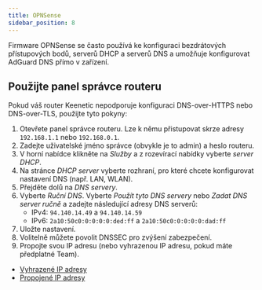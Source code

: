 ```yaml
---
title: OPNSense
sidebar_position: 8
---
```


Firmware OPNSense se často používá ke konfiguraci bezdrátových přístupových bodů, serverů DHCP a serverů DNS a umožňuje konfigurovat AdGuard DNS přímo v zařízení.

## Použijte panel správce routeru

Pokud váš router Keenetic nepodporuje konfiguraci DNS-over-HTTPS nebo DNS-over-TLS, použijte tyto pokyny:

1. Otevřete panel správce routeru. Lze k němu přistupovat skrze adresy `192.168.1.1` nebo `192.168.0.1`.
2. Zadejte uživatelské jméno správce (obvykle je to admin) a heslo routeru.
3. V horní nabídce klikněte na _Služby_ a z rozevírací nabídky vyberte _server DHCP_.
4. Na stránce _DHCP server_ vyberte rozhraní, pro které chcete konfigurovat nastavení DNS (např. LAN, WLAN).
5. Přejděte dolů na _DNS servery_.
6. Vyberte _Ruční DNS_. Vyberte _Použít tyto DNS servery_ nebo _Zadat DNS server ručně_ a zadejte následující adresy DNS serverů:
   - IPv4: `94.140.14.49` a `94.140.14.59`
   - IPv6: `2a10:50c0:0:0:0:0:ded:ff` a `2a10:50c0:0:0:0:0:dad:ff`
7. Uložte nastavení.
8. Volitelně můžete povolit DNSSEC pro zvýšení zabezpečení.
9. Propojte svou IP adresu (nebo vyhrazenou IP adresu, pokud máte předplatné Team).

- [Vyhrazené IP adresy](/private-dns/connect-devices/other-options/dedicated-ip.md)
- [Propojené IP adresy](/private-dns/connect-devices/other-options/linked-ip.md)

